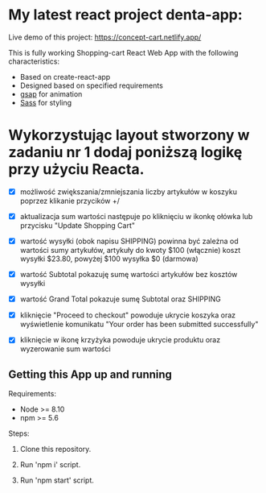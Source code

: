 # My latest react project denta-app:

Live demo of this project: https://concept-cart.netlify.app/

This is fully working Shopping-cart React Web App with the following characteristics:

- Based on create-react-app
- Designed based on specified requirements
- [gsap](https://github.com/greensock/GSAP) for animation
- [Sass](https://github.com/sass/sass) for styling

# Wykorzystując layout stworzony w zadaniu nr 1 dodaj poniższą logikę przy użyciu Reacta.

- [x] możliwość zwiększania/zmniejszania liczby artykułów w koszyku poprzez klikanie przycików +/

- [x] aktualizacja sum wartości następuje po kliknięciu w ikonkę ołówka lub przycisku "Update Shopping Cart"

- [x] wartość wysyłki (obok napisu SHIPPING) powinna być zależna od wartości sumy artykułów, artykuły do kwoty $100 (włącznie) koszt wysyłki $23.80, powyżej $100 wysyłka $0 (darmowa)

- [x] wartość Subtotal pokazuję sumę wartości artykułów bez kosztów wysyłki

- [x] wartość Grand Total pokazuje sumę Subtotal oraz SHIPPING

- [x] kliknięcie "Proceed to checkout" powoduje ukrycie koszyka oraz wyświetlenie komunikatu "Your order has been submitted successfully"

- [x] kliknięcie w ikonę krzyżyka powoduje ukrycie produktu oraz wyzerowanie sum wartości

## Getting this App up and running

Requirements:

- Node >= 8.10
- npm >= 5.6

Steps:

1. Clone this repository.

2. Run 'npm i' script.

3. Run 'npm start' script.
